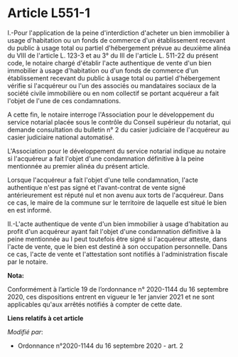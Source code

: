 # Article L551-1

I.-Pour l'application de la peine d'interdiction d'acheter un bien immobilier à usage d'habitation ou un fonds de commerce
d'un établissement recevant du public à usage total ou partiel d'hébergement prévue au deuxième alinéa du VIII de l'article
L. 123-3 et au 3° du III de l'article L. 511-22 du présent code, le notaire chargé d'établir l'acte authentique de vente d'un
bien immobilier à usage d'habitation ou d'un fonds de commerce d'un établissement recevant du public à usage total ou partiel
d'hébergement vérifie si l'acquéreur ou l'un des associés ou mandataires sociaux de la société civile immobilière ou en nom
collectif se portant acquéreur a fait l'objet de l'une de ces condamnations.

A cette fin, le notaire interroge l'Association pour le développement du service notarial placée sous le contrôle du Conseil
supérieur du notariat, qui demande consultation du bulletin n° 2 du casier judiciaire de l'acquéreur au casier judiciaire
national automatisé.

L'Association pour le développement du service notarial indique au notaire si l'acquéreur a fait l'objet d'une condamnation
définitive à la peine mentionnée au premier alinéa du présent article.

Lorsque l'acquéreur a fait l'objet d'une telle condamnation, l'acte authentique n'est pas signé et l'avant-contrat de vente
signé antérieurement est réputé nul et non avenu aux torts de l'acquéreur. Dans ce cas, le maire de la commune sur le
territoire de laquelle est situé le bien en est informé.

II.-L'acte authentique de vente d'un bien immobilier à usage d'habitation au profit d'un acquéreur ayant fait l'objet d'une
condamnation définitive à la peine mentionnée au I peut toutefois être signé si l'acquéreur atteste, dans l'acte de vente,
que le bien est destiné à son occupation personnelle. Dans ce cas, l'acte de vente et l'attestation sont notifiés à
l'administration fiscale par le notaire.

**Nota:**

Conformément à l’article 19 de l’ordonnance n° 2020-1144 du 16 septembre 2020, ces dispositions entrent en vigueur le 1er
janvier 2021 et ne sont applicables qu'aux arrêtés notifiés à compter de cette date.

**Liens relatifs à cet article**

_Modifié par_:

  - Ordonnance n°2020-1144 du 16 septembre 2020 - art. 2
